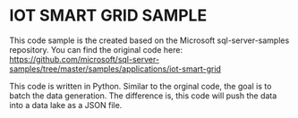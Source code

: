 # IOT SMART GRID SAMPLE
This code sample is the created based on the Microsoft sql-server-samples repository. You can find the original code here: https://github.com/microsoft/sql-server-samples/tree/master/samples/applications/iot-smart-grid

This code is written in Python. Similar to the orginal code, the goal is to batch the data generation. The difference is, this code will push the data into a data lake as a JSON file. 